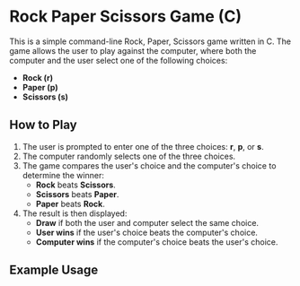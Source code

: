 # Rock Paper Scissors Game (C)

This is a simple command-line Rock, Paper, Scissors game written in C. The game allows the user to play against the computer, where both the computer and the user select one of the following choices:

- **Rock (r)**
- **Paper (p)**
- **Scissors (s)**

## How to Play

1. The user is prompted to enter one of the three choices: **r**, **p**, or **s**.
2. The computer randomly selects one of the three choices.
3. The game compares the user's choice and the computer's choice to determine the winner:
    - **Rock** beats **Scissors**.
    - **Scissors** beats **Paper**.
    - **Paper** beats **Rock**.
4. The result is then displayed:
    - **Draw** if both the user and computer select the same choice.
    - **User wins** if the user's choice beats the computer's choice.
    - **Computer wins** if the computer's choice beats the user's choice.

## Example Usage

